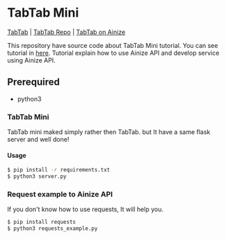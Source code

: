 # TabTab Mini

[TabTab](https://kubecon-tabtab-jeong-hyun-su.endpoint.ainize.ai/) | [TabTab Repo](https://github.com/Jeong-Hyun-Su/tabtab) | [TabTab on Ainize](https://ainize.ai/Jeong-Hyun-Su/tabtab?branch=kubecon)

This repository have source code about TabTab Mini tutorial. You can see tutorial in [here](). Tutorial explain how to use Ainize API and develop service using Ainize API. 

## Prerequired 

- python3

### TabTab Mini 
TabTab mini maked simply rather then TabTab. but It have a same flask server and well done!

#### Usage
```bash
$ pip install -r requirements.txt
$ python3 server.py
```

### Request example to Ainize API 
If you don't know how to use requests, It will help you. 
```bash
$ pip install requests
$ python3 requests_example.py
```

